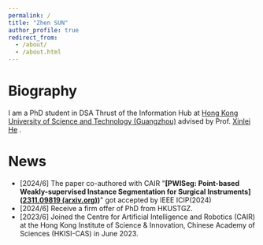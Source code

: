 ```yaml
---
permalink: /
title: "Zhen SUN"
author_profile: true
redirect_from: 
  - /about/
  - /about.html
---
```


# Biography

I am a PhD student in DSA Thrust of the Information Hub at [Hong Kong University of Science and Technology (Guangzhou)](https://www.hkust-gz.edu.cn/) advised by Prof. [Xinlei He](https://xinleihe.github.io/) .

News
======
- [2024/6] The paper co-authored with CAIR "**[PWISeg: Point-based Weakly-supervised Instance Segmentation for Surgical Instruments]([2311.09819 (arxiv.org)](https://arxiv.org/pdf/2311.09819))**" got accepted by IEEE ICIP(2024)
- [2024/6] Receive a firm offer of PhD from HKUSTGZ.
- [2023/6] Joined the Centre for Artificial Intelligence and Robotics (CAIR) at the Hong Kong Institute of Science & Innovation, Chinese Academy of Sciences (HKISI-CAS) in June 2023.
